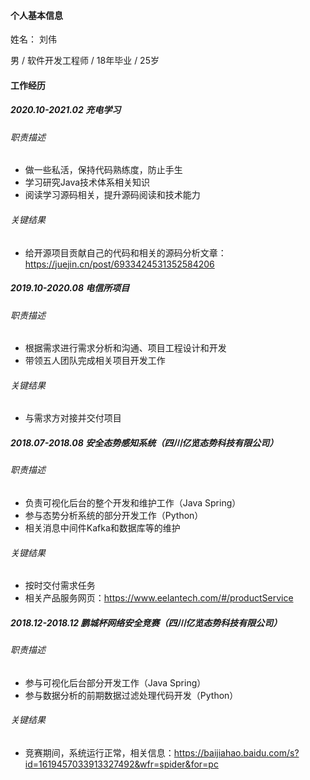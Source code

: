 #### 个人基本信息
姓名： 刘伟

男 / 软件开发工程师 / 18年毕业 / 25岁

#### 工作经历
##### 2020.10-2021.02 充电学习
###### 职责描述
- 做一些私活，保持代码熟练度，防止手生
- 学习研究Java技术体系相关知识
- 阅读学习源码相关，提升源码阅读和技术能力

###### 关键结果
- 给开源项目贡献自己的代码和相关的源码分析文章：https://juejin.cn/post/6933424531352584206

##### 2019.10-2020.08 电信所项目
###### 职责描述
- 根据需求进行需求分析和沟通、项目工程设计和开发
- 带领五人团队完成相关项目开发工作

###### 关键结果
- 与需求方对接并交付项目

##### 2018.07-2018.08 安全态势感知系统（四川亿览态势科技有限公司）
###### 职责描述
- 负责可视化后台的整个开发和维护工作（Java Spring）
- 参与态势分析系统的部分开发工作（Python）
- 相关消息中间件Kafka和数据库等的维护

###### 关键结果
- 按时交付需求任务
- 相关产品服务网页：https://www.eelantech.com/#/productService

##### 2018.12-2018.12 鹏城杯网络安全竞赛（四川亿览态势科技有限公司）
###### 职责描述
- 参与可视化后台部分开发工作（Java Spring）
- 参与数据分析的前期数据过滤处理代码开发（Python）

###### 关键结果
- 竞赛期间，系统运行正常，相关信息：https://baijiahao.baidu.com/s?id=1619457033913327492&wfr=spider&for=pc